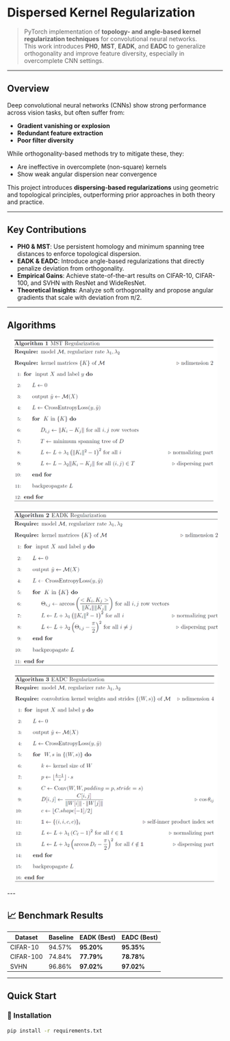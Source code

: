 # Dispersed Kernel Regularization

> PyTorch implementation of **topology- and angle-based kernel regularization techniques** for convolutional neural networks.  
> This work introduces **PH0**, **MST**, **EADK**, and **EADC** to generalize orthogonality and improve feature diversity, especially in overcomplete CNN settings.

---

## Overview

Deep convolutional neural networks (CNNs) show strong performance across vision tasks, but often suffer from:

- **Gradient vanishing or explosion**
- **Redundant feature extraction**
- **Poor filter diversity**

While orthogonality-based methods try to mitigate these, they:

- Are ineffective in overcomplete (non-square) kernels  
- Show weak angular dispersion near convergence

This project introduces **dispersing-based regularizations** using geometric and topological principles, outperforming prior approaches in both theory and practice.

---

## Key Contributions

- **PH0 & MST**: Use persistent homology and minimum spanning tree distances to enforce topological dispersion.
- **EADK & EADC**: Introduce angle-based regularizations that directly penalize deviation from orthogonality.
- **Empirical Gains**: Achieve state-of-the-art results on CIFAR-10, CIFAR-100, and SVHN with ResNet and WideResNet.
- **Theoretical Insights**: Analyze soft orthogonality and propose angular gradients that scale with deviation from π/2.

---

## Algorithms

<p align="center">
  <img src="images/mst_algorithm.png" width="480"/>
</p>

<p align="center">
  <img src="images/eadk_algorithm.png" width="480"/>
</p>

<p align="center">
  <img src="images/eadc_algorithm.png" width="480"/>
</p>
---

## 📈 Benchmark Results

| Dataset    | Baseline | EADK (Best) | EADC (Best) |
|------------|----------|-------------|-------------|
| CIFAR-10   | 94.57%   | **95.20%**  | **95.35%**  |
| CIFAR-100  | 74.84%   | **77.79%**  | **78.78%**  |
| SVHN       | 96.86%   | **97.02%**  | **97.02%**  |

---

## Quick Start

### 🔧 Installation

```bash
pip install -r requirements.txt
